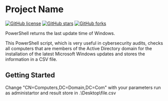 # Project Name

[![GitHub license](https://img.shields.io/github/license/YourUsername/YourRepositoryName)](https://github.com/YourUsername/YourRepositoryName/LICENSE)
[![GitHub stars](https://img.shields.io/github/stars/YourUsername/YourRepositoryName)](https://github.com/YourUsername/YourRepositoryName/stargazers)
[![GitHub forks](https://img.shields.io/github/forks/YourUsername/YourRepositoryName)](https://github.com/YourUsername/YourRepositoryName/network)

PowerShell returns the last update time of Windows.

This PowerShell script, which is very useful in cybersecurity audits, checks all computers that are members of the Active Directory domain for the installation of the latest Microsoft Windows updates and stores the information in a CSV file.

## Getting Started
Change "CN=Computers,DC=Domain,DC=Com" with your parameters
run as administartor
and result store in .\Desktop\file.csv 

